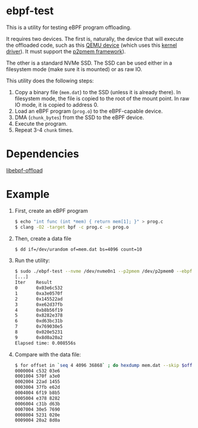 # ebpf-test

This is a utility for testing eBPF program offloading.

It requires two devices. The first is, naturally, the device that
will execute the offloaded code, such as this [QEMU device](https://github.com/sbates130272/qemu/tree/dev/martin/bpf)
(which uses this [kernel driver](https://github.com/iomartin/pci_ubpf_driver)).
It must support the [p2pmem framework](https://github.com/Eideticom/p2pmem-pci/tree/pci-p2p-4.20.x)).

The other is a standard NVMe SSD. The SSD can be used either in a filesystem mode (make sure it is mounted) or as raw IO.

This utility does the following steps:

1. Copy a binary file (`mem.dat`) to the SSD (unless it is already there). In filesystem mode, the file is copied to the root of the mount point. In raw IO mode, it is copied to address 0.
2. Load an eBPF program (`prog.o`) to the eBPF-capable device.
3. DMA (`chunk_bytes`) from the SSD to the eBPF device.
4. Execute the program.
5. Repeat 3-4 `chunk` times.

# Dependencies
[libebpf-offload](https://github.com/iomartin/libebpf-offload)

# Example

1. First, create an eBPF program
    ```sh
    $ echo "int func (int *mem) { return mem[1]; }" > prog.c
    $ clang -O2 -target bpf -c prog.c -o prog.o
    ```
2. Then, create a data file
    ```sh
    $ dd if=/dev/urandom of=mem.dat bs=4096 count=10
    ```
3. Run the utility:
    ```sh
    $ sudo ./ebpf-test --nvme /dev/nvme0n1 --p2pmem /dev/p2pmem0 --ebpf /dev/pci_ubpf0 --prog prog.o --data mem.dat --chunk_size 4096 --chunks 10
    [...]
    Iter    Result
    0       0x03e6c532
    1       0xa3e0570f
    2       0x145522ad
    3       0xe62d37fb
    4       0xb8b56f19
    5       0x8282e378
    6       0xd63bc31b
    7       0x769030e5
    8       0x020e5231
    9       0x8d0a20a2
    Elapsed time: 0.008556s
    ```
4. Compare with the data file:
    ```sh
    $ for offset in `seq 4 4096 36868` ; do hexdump mem.dat --skip $offset --length 4 | head -n1; done
    0000004 c532 03e6
    0001004 570f a3e0
    0002004 22ad 1455
    0003004 37fb e62d
    0004004 6f19 b8b5
    0005004 e378 8282
    0006004 c31b d63b
    0007004 30e5 7690
    0008004 5231 020e
    0009004 20a2 8d0a
    ```
